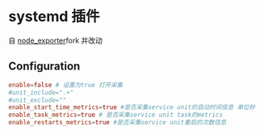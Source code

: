 # systemd 插件
自 [node_exporter](https://github.com/prometheus/node_exporter/blob/master/collector/systemd_linux.go)fork 并改动

## Configuration
```toml
enable=false # 设置为true 打开采集
#unit_include=".+"
#unit_exclude=""
enable_start_time_metrics=true #是否采集service unit的启动时间信息 单位秒
enable_task_metrics=true # 是否采集service unit task的metrics
enable_restarts_metrics=true #是否采集service unit重启的次数信息
```
